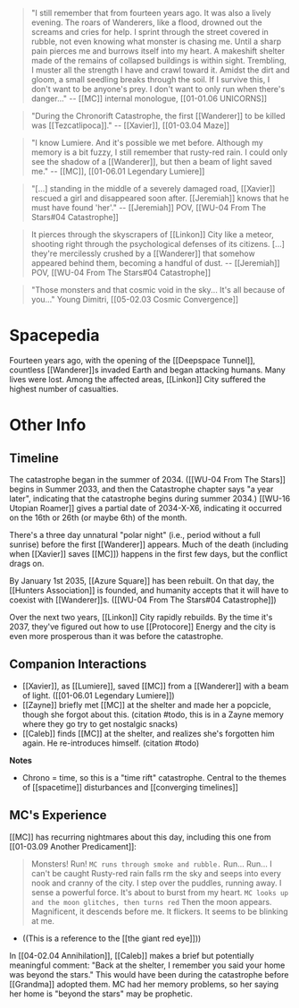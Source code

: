 > "I still remember that from fourteen years ago. It was also a lively evening. The roars of Wanderers, like a flood, drowned out the screams and cries for help. I sprint through the street covered in rubble, not even knowing what monster is chasing me. Until a sharp pain pierces me and burrows itself into my heart.
> A makeshift shelter made of the remains of collapsed buildings is within sight. Trembling, I muster all the strength I have and crawl toward it. Amidst the dirt and gloom, a small seedling breaks through the soil. If I survive this, I don't want to be anyone's prey. I don't want to only run when there's danger..." 
> -- [[MC]] internal monologue, [[01-01.06 UNICORNS]]

> "During the Chronorift Catastrophe, the first [[Wanderer]] to be killed was [[Tezcatlipoca]]." 
> -- [[Xavier]], [[01-03.04 Maze]]

> "I know Lumiere. And it's possible we met before. Although my memory is a bit fuzzy, I still remember that rusty-red rain. I could only see the shadow of a [[Wanderer]], but then a beam of light saved me."
> -- [[MC]], [[01-06.01 Legendary Lumiere]]

> "[...] standing in the middle of a severely damaged road, [[Xavier]] rescued a girl and disappeared soon after. [[Jeremiah]] knows that he must have found 'her'."
> -- [[Jeremiah]] POV, [[WU-04 From The Stars#04 Catastrophe]]

 > It pierces through the skyscrapers of [[Linkon]] City like a meteor, shooting right through the psychological defenses of its citizens. [...] they're mercilessly crushed by a [[Wanderer]] that somehow appeared behind them, becoming a handful of dust.
 > -- [[Jeremiah]] POV, [[WU-04 From The Stars#04 Catastrophe]]
 
 > "Those monsters and that cosmic void in the sky... It's all because of you..."
 > Young Dimitri, [[05-02.03 Cosmic Convergence]]

# Spacepedia
Fourteen years ago, with the opening of the [[Deepspace Tunnel]], countless [[Wanderer]]s invaded Earth and began attacking humans. Many lives were lost. Among the affected areas, [[Linkon]] City suffered the highest number of casualties.

# Other Info

## Timeline
The catastrophe began in the summer of 2034. ([[WU-04 From The Stars]] begins in Summer 2033, and then the Catastrophe chapter says "a year later", indicating that the catastrophe begins during summer 2034.) [[WU-16 Utopian Roamer]] gives a partial date of 2034-X-X6, indicating it occurred on the 16th or 26th (or maybe 6th) of the month.
 
There's a three day unnatural "polar night" (i.e., period without a full sunrise) before the first [[Wanderer]] appears. Much of the death (including when [[Xavier]] saves [[MC]]) happens in the first few days, but the conflict drags on.

By January 1st 2035, [[Azure Square]] has been rebuilt. On that day, the [[Hunters Association]] is founded, and humanity accepts that it will have to coexist with [[Wanderer]]s. ([[WU-04 From The Stars#04 Catastrophe]])

Over the next two years, [[Linkon]] City rapidly rebuilds. By the time it's 2037, they've figured out how to use [[Protocore]] Energy and the city is even more prosperous than it was before the catastrophe.

## Companion Interactions
* [[Xavier]], as [[Lumiere]], saved [[MC]] from a [[Wanderer]] with a beam of light. ([[01-06.01 Legendary Lumiere]])
* [[Zayne]] briefly met [[MC]] at the shelter and made her a popcicle, though she forgot about this. (citation #todo, this is in a Zayne memory where they go try to get nostalgic snacks)
* [[Caleb]] finds [[MC]] at the shelter, and realizes she's forgotten him again. He re-introduces himself. (citation #todo)

**Notes**
* Chrono = time, so this is a "time rift" catastrophe. Central to the themes of [[spacetime]] disturbances and [[converging timelines]]

## MC's Experience
[[MC]] has recurring nightmares about this day, including this one from [[01-03.09 Another Predicament]]:
> Monsters! Run!
> `MC runs through smoke and rubble.`
> Run... Run... I can't be caught
> Rusty-red rain falls rm the sky and seeps into every nook and cranny of the city. I step over the puddles, running away.
> I sense a powerful force. It's about to burst from my heart.
> `MC looks up and the moon glitches, then turns red`
> Then the moon appears. Magnificent, it descends before me. It flickers.
> It seems to be blinking at me.
* ((This is a reference to the [[the giant red eye]]))

In [[04-02.04 Annihilation]], [[Caleb]] makes a brief but potentially meaningful comment: "Back at the shelter, I remember you said your home was beyond the stars." This would have been during the catastrophe before [[Grandma]] adopted them. MC had her memory problems, so her saying her home is "beyond the stars" may be prophetic.